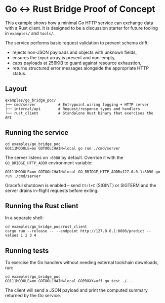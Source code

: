 # Go ↔ Rust Bridge Proof of Concept

This example shows how a minimal Go HTTP service can exchange data with a Rust client.  It is designed to be a discussion starter for future tooling in `examples/` and `tools/`.

The service performs basic request validation to prevent schema drift:

- rejects non-JSON payloads and objects with unknown fields,
- ensures the `input` array is present and non-empty,
- caps payloads at 256KiB to guard against resource exhaustion,
- returns structured error messages alongside the appropriate HTTP status.

## Layout

```
examples/go_bridge_poc/
├── cmd/server          # Entrypoint wiring logging + HTTP server
├── internal/api        # Request/response types and handlers
└── rust_client         # Standalone Rust binary that exercises the API
```

## Running the service

```
cd examples/go_bridge_poc
GO111MODULE=on GOTOOLCHAIN=local go run ./cmd/server
```

The server listens on `:8080` by default. Override it with the `GO_BRIDGE_HTTP_ADDR` environment variable:

```
GO111MODULE=on GOTOOLCHAIN=local GO_BRIDGE_HTTP_ADDR=127.0.0.1:8090 go run ./cmd/server
```

Graceful shutdown is enabled – send `Ctrl+C` (SIGINT) or SIGTERM and the server drains in-flight requests before exiting.

## Running the Rust client

In a separate shell:

```
cd examples/go_bridge_poc/rust_client
cargo run --release -- --endpoint http://127.0.0.1:8080/predict --values 1 2 3 4
```

## Running tests

To exercise the Go handlers without needing external toolchain downloads, run:

```
cd examples/go_bridge_poc
GO111MODULE=on GOTOOLCHAIN=local GOPROXY=off go test ./...
```

The client will send a JSON payload and print the computed summary returned by the Go service.
